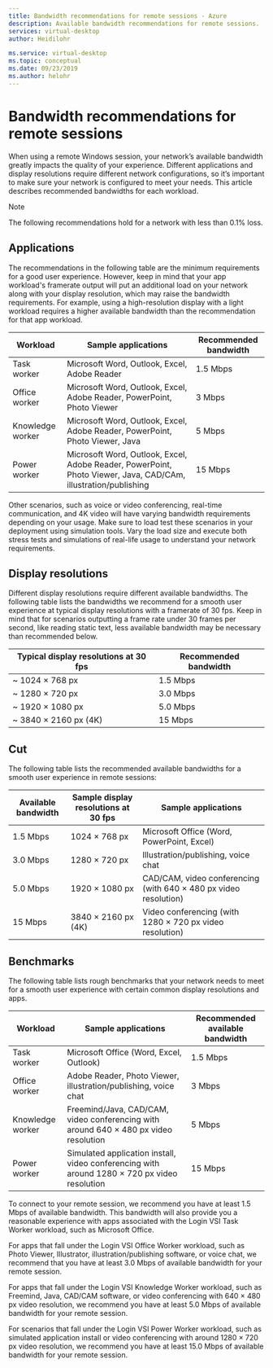 ```yaml
---
title: Bandwidth recommendations for remote sessions - Azure
description: Available bandwidth recommendations for remote sessions.
services: virtual-desktop
author: Heidilohr

ms.service: virtual-desktop
ms.topic: conceptual
ms.date: 09/23/2019
ms.author: helohr
---
```

# Bandwidth recommendations for remote sessions

When using a remote Windows session, your network’s available bandwidth greatly impacts the quality of your experience. Different applications and display resolutions require different network configurations, so it’s important to make sure your network is configured to meet your needs. This article describes recommended bandwidths for each workload.

>[!NOTE]
>The following recommendations hold for a network with less than 0.1% loss.

## Applications

The recommendations in the following table are the minimum requirements for a good user experience. However, keep in mind that your app workload's framerate output will put an additional load on your network along with your display resolution, which may raise the bandwidth requirements. For example, using a high-resolution display with a light workload requires a higher available bandwidth than the recommendation for that app workload.

|Workload        |Sample applications                                                                                  |Recommended bandwidth|
|----------------|--------------------------------------------------------------------------------------------------------------|------------|
|Task worker     |Microsoft Word, Outlook, Excel, Adobe Reader                                                                  |1.5 Mbps    |
|Office worker   |Microsoft Word, Outlook, Excel, Adobe Reader, PowerPoint, Photo Viewer                                        |3 Mbps      |
|Knowledge worker|Microsoft Word, Outlook, Excel, Adobe Reader, PowerPoint, Photo Viewer, Java                                  |5 Mbps      |
|Power worker    |Microsoft Word, Outlook, Excel, Adobe Reader, PowerPoint, Photo Viewer, Java, CAD/CAm, illustration/publishing|15 Mbps     |

Other scenarios, such as voice or video conferencing, real-time communication, and 4K video will have varying bandwidth requirements depending on your usage. Make sure to load test these scenarios in your deployment using simulation tools. Vary the load size and execute both stress tests and simulations of real-life usage to understand your network requirements. 

## Display resolutions

Different display resolutions require different available bandwidths. The following table lists the bandwidths we recommend for a smooth user experience at typical display resolutions with a framerate of 30 fps. Keep in mind that for scenarios outputting a frame rate under 30 frames per second, like reading static text, less available bandwidth may be necessary than recommended below. 

|Typical display resolutions at 30 fps|Recommended bandwidth|
|-------------------------------------|---------------------|
|~ 1024 × 768 px​                      |1.5 Mbps             |
|~ 1280 × 720 px                      |3.0 Mbps             |
|~ 1920 × 1080 px                     |5.0 Mbps             |
|~ 3840 × 2160 px (4K)                |15 Mbps              |

## Cut

The following table lists the recommended available bandwidths for a smooth user experience in remote sessions:

|Available bandwidth|Sample display resolutions at 30 fps  |Sample applications                                              |
|-------------------|--------------------------------------|-----------------------------------------------------------------|
|1.5 Mbps           |1024 × 768 px​                         |Microsoft Office (Word, PowerPoint, Excel)                       |
|3.0 Mbps           |1280 × 720 px                         |Illustration/publishing, voice chat                              |
|5.0 Mbps           |1920 × 1080 px                        |CAD/CAM, video conferencing (with 640 × 480 px video resolution) |
|15 Mbps            |3840 × 2160 px (4K)                   |Video conferencing (with 1280 × 720 px video resolution)         |

## Benchmarks

The following table lists rough benchmarks that your network needs to meet for a smooth user experience with certain common display resolutions and apps.

|Workload        |Sample applications                                                                        |Recommended available bandwidth|
|----------------|-------------------------------------------------------------------------------------------|-------------------------------|
|Task worker     |Microsoft Office (Word, Excel, Outlook)                                                    |1.5 Mbps                       |
|Office worker   |Adobe Reader, Photo Viewer, illustration/publishing, voice chat                            |3 Mbps                         |
|Knowledge worker|Freemind/Java, CAD/CAM, video conferencing with around 640 × 480 px video resolution         |5 Mbps                         |
|Power worker    |Simulated application install, video conferencing with around 1280 × 720 px video resolution |15 Mbps                      |

To connect to your remote session, we recommend you have at least 1.5 Mbps of available bandwidth. This bandwidth will also provide you a reasonable experience with apps associated with the Login VSI Task Worker workload, such as Microsoft Office. 

For apps that fall under the Login VSI Office Worker workload, such as Photo Viewer, Illustrator, illustration/publishing software, or voice chat, we recommend that you have at least 3.0 Mbps of available bandwidth for your remote session. 

For apps that fall under the Login VSI Knowledge Worker workload, such as Freemind, Java, CAD/CAM software, or video conferencing with 640 × 480 px video resolution, we recommend you have at least 5.0 Mbps of available bandwidth for your remote session. 

For scenarios that fall under the Login VSI Power Worker workload, such as simulated application install or video conferencing with around 1280 × 720 px video resolution, we recommend you have at least 15.0 Mbps of available bandwidth for your remote session. 